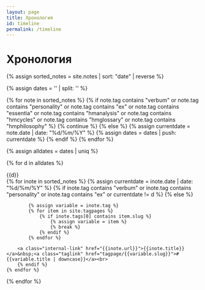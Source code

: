 ```yaml
---
layout: page
title: Хронология
id: timeline
permalink: /timeline
---
```



<h1 class="custom-h">Хронология</h1>

{% assign sorted_notes = site.notes | sort: "date" | reverse %}

{% assign dates = '' | split: '' %}

{% for note in sorted_notes  %}
    {% if note.tag contains "verbum" or note.tag contains "personality" or note.tag contains "ex" or note.tag contains "essentia" or note.tag contains "hmanalysis" or note.tag contains "hmcycles" or note.tag contains "hmglossary" or note.tag contains "hmphilosophy" %}
        {% continue %}
    {% else %}
        {% assign currentdate = note.date | date: "%d/%m/%Y" %}
        {% assign dates = dates | push: currentdate %}
    {% endif %}
{% endfor %}

{% assign alldates = dates | uniq %}

{% for d in alldates %}
<p><span class="taglink">{{d}}</span>
<br>
    {% for inote in sorted_notes %}
        {% assign currentdate = inote.date | date: "%d/%m/%Y" %}
        {% if inote.tag contains "verbum" or inote.tag contains "personality" or inote.tag contains "ex" or currentdate != d %}
        {% else %}

            {% assign variable = inote.tag %} 
            {% for item in site.tagpages %}
                {% if inote.tags[0] contains item.slug %}
                    {% assign variable = item %}
                    {% break %}
                {% endif %}
            {% endfor %}

        <a class="internal-link" href="{{inote.url}}">{{inote.title}}</a>&nbsp;<a class="taglink" href="tagpage/{{variable.slug}}">#{{variable.title | downcase}}</a><br>
        {% endif %}
    {% endfor %}
</p>   
{% endfor %}